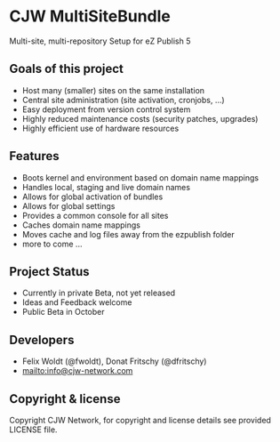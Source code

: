 CJW MultiSiteBundle
===================

Multi-site, multi-repository Setup for eZ Publish 5

## Goals of this project

* Host many (smaller) sites on the same installation
* Central site administration (site activation, cronjobs, ...)
* Easy deployment from version control system
* Highly reduced maintenance costs (security patches, upgrades)
* Highly efficient use of hardware resources

## Features

* Boots kernel and environment based on domain name mappings
* Handles local, staging and live domain names
* Allows for global activation of bundles
* Allows for global settings
* Provides a common console for all sites
* Caches domain name mappings
* Moves cache and log files away from the ezpublish folder
* more to come ...

## Project Status

* Currently in private Beta, not yet released
* Ideas and Feedback welcome
* Public Beta in October

## Developers

* Felix Woldt (@fwoldt), Donat Fritschy (@dfritschy)
* <mailto:info@cjw-network.com>

## Copyright &amp; license

Copyright CJW Network, for copyright and license details see provided LICENSE file.